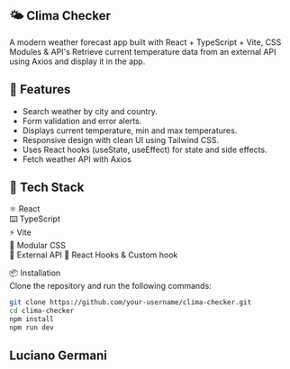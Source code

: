 ## 🌤️ Clima Checker  
A modern weather forecast app built with React + TypeScript + Vite, CSS Modules & API's 
Retrieve current temperature data from an external API using Axios and display it in the app.

## 🚀 Features  
- Search weather by city and country.  
- Form validation and error alerts.  
- Displays current temperature, min and max temperatures.  
- Responsive design with clean UI using Tailwind CSS.  
- Uses React hooks (useState, useEffect) for state and side effects.
- Fetch weather API with Axios

## 🧱 Tech Stack  
⚛️ React  
⌨️ TypeScript  
⚡ Vite  
🎨 Modular CSS  
🔌 External API
🔁 React Hooks & Custom hook

📦 Installation  
Clone the repository and run the following commands:

```bash
git clone https://github.com/your-username/clima-checker.git
cd clima-checker
npm install
npm run dev
```

## Luciano Germani